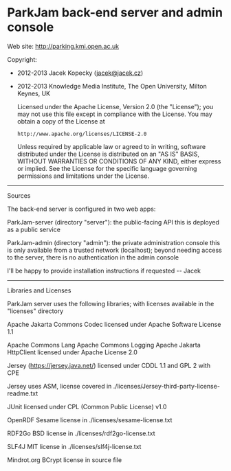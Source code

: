 ParkJam back-end server and admin console
==============

Web site: http://parking.kmi.open.ac.uk 

Copyright: 
 - 2012-2013 Jacek Kopecky (jacek@jacek.cz) 
 - 2012-2013 Knowledge Media Institute, The Open University, Milton Keynes, UK
   
   Licensed under the Apache License, Version 2.0 (the "License");
   you may not use this file except in compliance with the License.
   You may obtain a copy of the License at

       http://www.apache.org/licenses/LICENSE-2.0

   Unless required by applicable law or agreed to in writing, software
   distributed under the License is distributed on an "AS IS" BASIS,
   WITHOUT WARRANTIES OR CONDITIONS OF ANY KIND, either express or implied.
   See the License for the specific language governing permissions and
   limitations under the License.


---------------------------------
Sources

The back-end server is configured in two web apps:

ParkJam-server (directory "server"): the public-facing API
    this is deployed as a public service

ParkJam-admin  (directory "admin"):  the private administration console
    this is only available from a trusted network (localhost); 
    beyond needing access to the server, there is no authentication in the admin console

I'll be happy to provide installation instructions if requested -- Jacek


---------------------------------
Libraries and Licenses


ParkJam server uses the following libraries; with licenses available in the "licenses" directory

Apache Jakarta Commons Codec
  licensed under Apache Software License 1.1

Apache Commons Lang
Apache Commons Logging
Apache Jakarta HttpClient
  licensed under Apache License 2.0

Jersey (https://jersey.java.net/) 
  licensed under CDDL 1.1 and GPL 2 with CPE

Jersey uses ASM, license covered in ./licenses/Jersey-third-party-license-readme.txt

JUnit
  licensed under CPL (Common Public License) v1.0

OpenRDF Sesame
  license in ./licenses/sesame-license.txt

RDF2Go
  BSD license in ./licenses/rdf2go-license.txt

SLF4J
  MIT license in ./licenses/slf4j-license.txt

Mindrot.org BCrypt
  license in source file
